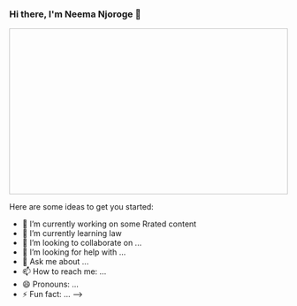 ### Hi there, I'm Neema Njoroge 👋

<div align="center">
  <img scr="https://media.giphy.com/media/iz6U2S8aF7OUmKhCX2/giphy.gif"width="600"height="300"/>
</div>

Here are some ideas to get you started:

- 🔭 I’m currently working on some Rrated content
- 🌱 I’m currently learning law
- 👯 I’m looking to collaborate on ...
- 🤔 I’m looking for help with ...
- 💬 Ask me about ...
- 📫 How to reach me: ...
- 😄 Pronouns: ...
- ⚡ Fun fact: ...
-->
